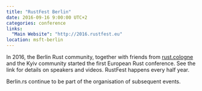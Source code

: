 ```yaml
---
title: "RustFest Berlin"
date: 2016-09-16 9:00:00 UTC+2
categories: conference 
links:
  "Main Website": "http://2016.rustfest.eu"
location: msft-berlin 
---
```


In 2016, the Berlin Rust community, together with friends from [rust.cologne](https://rust.cologne) and the Kyiv community started the first European Rust conference. See the link for details on speakers and videos. RustFest happens every half year.

Berlin.rs continue to be part of the organisation of subsequent events.
